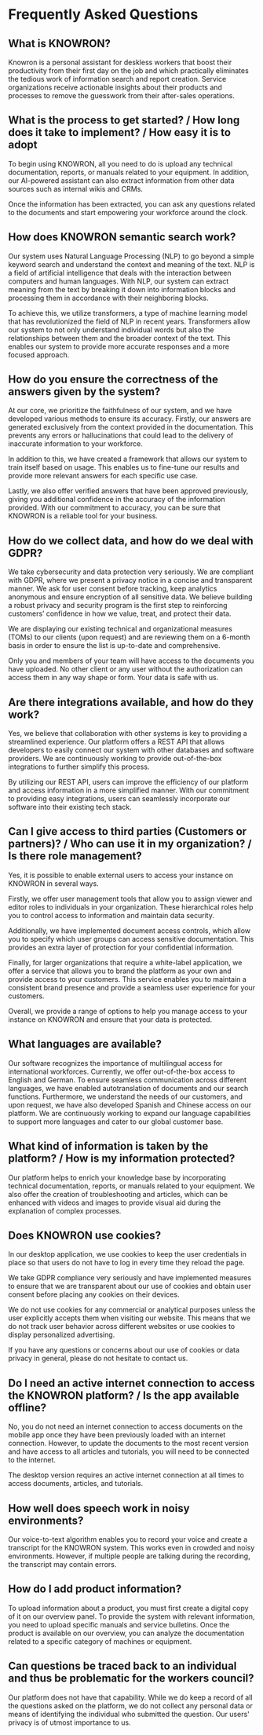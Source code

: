 # Frequently Asked Questions

## What is KNOWRON?

Knowron is a personal assistant for deskless workers that boost their productivity from their first day on the job and which practically eliminates the tedious work of information search and report creation. Service organizations receive actionable insights about their products and processes to remove the guesswork from their after-sales operations.

## What is the process to get started? / How long does it take to implement? / How easy it is to adopt

To begin using KNOWRON, all you need to do is upload any technical documentation, reports, or manuals related to your equipment. In addition, our AI-powered assistant can also extract information from other data sources such as internal wikis and CRMs.

Once the information has been extracted, you can ask any questions related to the documents and start empowering your workforce around the clock.

## How does KNOWRON semantic search work?

Our system uses Natural Language Processing (NLP) to go beyond a simple keyword search and understand the context and meaning of the text. NLP is a field of artificial intelligence that deals with the interaction between computers and human languages. With NLP, our system can extract meaning from the text by breaking it down into information blocks and processing them in accordance with their neighboring blocks.

To achieve this, we utilize transformers, a type of machine learning model that has revolutionized the field of NLP in recent years. Transformers allow our system to not only understand individual words but also the relationships between them and the broader context of the text. This enables our system to provide more accurate responses and a more focused approach.

## How do you ensure the correctness of the answers given by the system?

At our core, we prioritize the faithfulness of our system, and we have developed various methods to ensure its accuracy. Firstly, our answers are generated exclusively from the context provided in the documentation. This prevents any errors or hallucinations that could lead to the delivery of inaccurate information to your workforce.

In addition to this, we have created a framework that allows our system to train itself based on usage. This enables us to fine-tune our results and provide more relevant answers for each specific use case.

Lastly, we also offer verified answers that have been approved previously, giving you additional confidence in the accuracy of the information provided. With our commitment to accuracy, you can be sure that KNOWRON is a reliable tool for your business.

## How do we collect data, and how do we deal with GDPR?

We take cybersecurity and data protection very seriously. We are compliant with GDPR, where we present a privacy notice in a concise and transparent manner. We ask for user consent before tracking, keep analytics anonymous and ensure encryption of all sensitive data. We believe building a robust privacy and security program is the first step to reinforcing customers’ confidence in how we value, treat, and protect their data.

We are displaying our existing technical and organizational measures (TOMs) to our clients (upon request) and are reviewing them on a 6-month basis in order to ensure the list is up-to-date and comprehensive.

Only you and members of your team will have access to the documents you have uploaded. No other client or any user without the authorization can access them in any way shape or form. Your data is safe with us.

## Are there integrations available, and how do they work?

Yes, we believe that collaboration with other systems is key to providing a streamlined experience. Our platform offers a REST API that allows developers to easily connect our system with other databases and software providers. We are continuously working to provide out-of-the-box integrations to further simplify this process.

By utilizing our REST API, users can improve the efficiency of our platform and access information in a more simplified manner. With our commitment to providing easy integrations, users can seamlessly incorporate our software into their existing tech stack.

## Can I give access to third parties (Customers or partners)? / Who can use it in my organization? / Is there role management?

Yes, it is possible to enable external users to access your instance on KNOWRON in several ways.

Firstly, we offer user management tools that allow you to assign viewer and editor roles to individuals in your organization. These hierarchical roles help you to control access to information and maintain data security.

Additionally, we have implemented document access controls, which allow you to specify which user groups can access sensitive documentation. This provides an extra layer of protection for your confidential information.

Finally, for larger organizations that require a white-label application, we offer a service that allows you to brand the platform as your own and provide access to your customers. This service enables you to maintain a consistent brand presence and provide a seamless user experience for your customers.

Overall, we provide a range of options to help you manage access to your instance on KNOWRON and ensure that your data is protected.

## What languages are available?

Our software recognizes the importance of multilingual access for international workforces. Currently, we offer out-of-the-box access to English and German. To ensure seamless communication across different languages, we have enabled autotranslation of documents and our search functions. Furthermore, we understand the needs of our customers, and upon request, we have also developed Spanish and Chinese access on our platform. We are continuously working to expand our language capabilities to support more languages and cater to our global customer base.

## What kind of information is taken by the platform? / How is my information protected?

Our platform helps to enrich your knowledge base by incorporating technical documentation, reports, or manuals related to your equipment. We also offer the creation of troubleshooting and articles, which can be enhanced with videos and images to provide visual aid during the explanation of complex processes.

## Does KNOWRON use cookies? 

In our desktop application, we use cookies to keep the user credentials in place so that users do not have to log in every time they reload the page.

We take GDPR compliance very seriously and have implemented measures to ensure that we are transparent about our use of cookies and obtain user consent before placing any cookies on their devices.

We do not use cookies for any commercial or analytical purposes unless the user explicitly accepts them when visiting our website. This means that we do not track user behavior across different websites or use cookies to display personalized advertising.

If you have any questions or concerns about our use of cookies or data privacy in general, please do not hesitate to contact us.

## Do I need an active internet connection to access the KNOWRON platform? / Is the app available offline?

No, you do not need an internet connection to access documents on the mobile app once they have been previously loaded with an internet connection. However, to update the documents to the most recent version and have access to all articles and tutorials, you will need to be connected to the internet.

The desktop version requires an active internet connection at all times to access documents, articles, and tutorials.

## How well does speech work in noisy environments?

Our voice-to-text algorithm enables you to record your voice and create a transcript for the KNOWRON system. This works even in crowded and noisy environments. However, if multiple people are talking during the recording, the transcript may contain errors.

## How do I add product information?

To upload information about a product, you must first create a digital copy of it on our overview panel. To provide the system with relevant information, you need to upload specific manuals and service bulletins. Once the product is available on our overview, you can analyze the documentation related to a specific category of machines or equipment.

## Can questions be traced back to an individual and thus be problematic for the workers council?

Our platform does not have that capability. While we do keep a record of all the questions asked on the platform, we do not collect any personal data or means of identifying the individual who submitted the question. Our users' privacy is of utmost importance to us.
